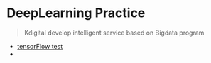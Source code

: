 # DeepLearning Practice

>  Kdigital develop intelligent service based on Bigdata program

* [tensorFlow test](./test.py)
* 